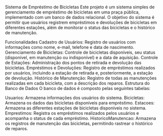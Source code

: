 Sistema de Empréstimo de Bicicletas
Este projeto é um sistema simples de gerenciamento de empréstimo de bicicletas em uma praça pública, implementado com um banco de dados relacional. O objetivo do sistema é permitir que usuários registrem empréstimos e devoluções de bicicletas em diferentes estações, além de monitorar o status das bicicletas e o histórico de manutenção.

Funcionalidades
Cadastro de Usuários: Registro de usuários com informações como nome, e-mail, telefone e data de nascimento.
Gerenciamento de Bicicletas: Controle de bicicletas disponíveis, seu status (disponível, em manutenção ou indisponível) e a data de aquisição.
Controle de Estações: Administração dos pontos de retirada e devolução das bicicletas.
Empréstimos e Devoluções: Registro de empréstimos realizados por usuários, incluindo a estação de retirada e, posteriormente, a estação de devolução.
Histórico de Manutenção: Registro de todas as manutenções realizadas em cada bicicleta, com a descrição dos reparos.
Estrutura do Banco de Dados
O banco de dados é composto pelas seguintes tabelas:

Usuarios: Armazena informações dos usuários do sistema.
Bicicletas: Armazena os dados das bicicletas disponíveis para empréstimo.
Estacoes: Armazena as diferentes estações de bicicletas disponíveis no sistema.
Emprestimos: Registra os empréstimos realizados pelos usuários e acompanha o status de cada empréstimo.
HistoricoManutencao: Armazena os registros de manutenção das bicicletas, permitindo rastrear o histórico de reparos.
